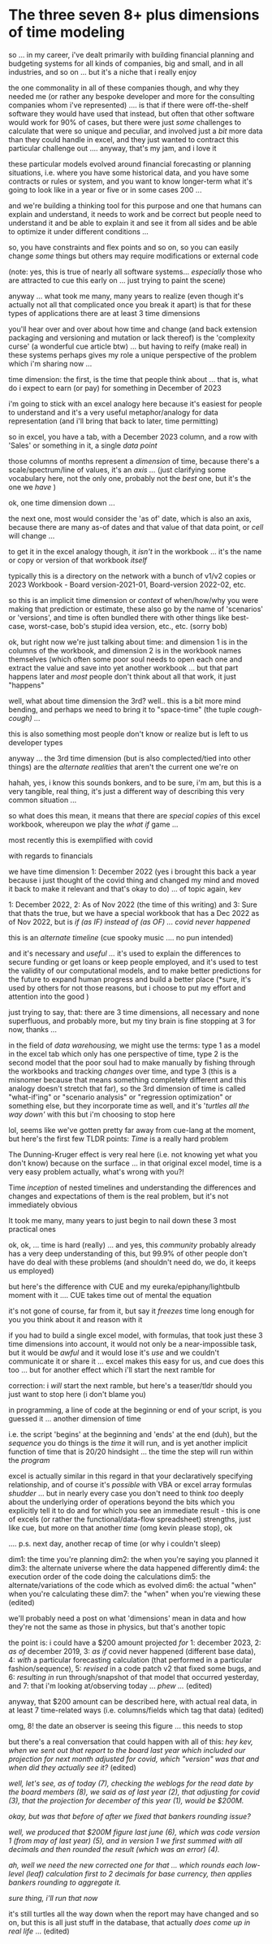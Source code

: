 # The three seven 8+ plus dimensions of time modeling

so ... in my career, i've dealt primarily with building financial planning and budgeting systems for all kinds of companies, big and small, and in all industries, and so on ... but it's a niche that i really enjoy

the one commonality in all of these companies though, and why they needed me (or rather any bespoke developer and more for the consulting companies whom i've represented) .... is that if there were off-the-shelf software they would have used that instead, but often that other software would work for 90% of cases, but there were just *some* challenges to calculate that were so unique and peculiar, and involved just a *bit* more data than they could handle in excel, and they just wanted to contract this particular challenge out .... anyway, that's my jam, and i love it

these particular models evolved around financial forecasting or planning situations, i.e. where you have some historical data, and you have some contracts or rules or system, and you want to know longer-term what it's going to look like in a year or five or in some cases 200 ...

and we're building a thinking tool for this purpose and one that humans can explain and understand, it needs to work and be correct but people need to understand it and be able to explain it and see it from all sides and be able to optimize it under different conditions ...

so, you have constraints and flex points and so on, so you can easily change *some* things but others may require modifications or external code

(note: yes, this is true of nearly all software systems... *especially* those who are attracted to cue this early on ... just trying to paint the scene)

anyway ... what took me many, many years to realize (even though it's actually not all that complicated once you break it apart) is that for these types of applications there are at least 3 time dimensions

you'll hear over and over about how time and change (and back extension packaging and versioning and mutation or lack thereof) is the 'complexity curse' (a wonderful cue article btw) ... but having to reify (make real) in these systems perhaps gives my role a unique perspective of the problem which i'm sharing now ...

time dimension: the first, is the time that people think about ... that is, what do i expect to earn (or pay) for something in December of 2023

i'm going to stick with an excel analogy here because it's easiest for people to understand and it's a very useful metaphor/analogy for data representation (and i'll bring that back to later, time permitting)

so in excel, you have a tab, with a December 2023 column, and a row with 'Sales' or something in it, a single *data point*

those columns of months represent a *dimension* of time, because there's a scale/spectrum/line of values, it's an *axis ...* (just clarifying some vocabulary here, not the only one, probably not the *best* one, but it's the one we *have* )

ok, one time dimension down ...

the next one, most would consider the 'as of' date, which is also an axis, because there are many as-of dates and that value of that data point, or *cell* will change ...

to get it in the excel analogy though, it *isn't* in the workbook ... it's the name or copy or version of that workbook *itself*

typically this is a directory on the network with a bunch of v1/v2 copies or 2023 Workbook - Board version-2021-01, Board-version 2022-02, etc.

so this is an implicit time dimension or *context* of when/how/why you were making that prediction or estimate, these also go by the name of 'scenarios' or 'versions', and time is often bundled there with other things like best-case, worst-case, bob's stupid idea version, etc., etc. (sorry bob)

ok, but right now we're just talking about time: and dimension 1 is in the columns of the workbook, and dimension 2 is in the workbook names themselves (which often some poor soul needs to open each one and extract the value and save into yet another workbook ... but that part happens later and *most* people don't think about all that work, it just "happens"

well, what about time dimension the 3rd? well.. this is a bit more mind bending, and perhaps we need to bring it to "space-time" (the tuple *cough-cough) ...*

this is also something most people don't know or realize but is left to us developer types

anyway ... the 3rd time dimension (but is also complected/tied into other things) are the *alternate realities* that aren't the current one we're on

hahah, yes, i know this sounds bonkers, and to be sure, i'm am, but this is a very tangible, real thing, it's just a different way of describing this very common situation ...

so what does this mean, it means that there are *special copies* of this excel workbook, whereupon we play the *what if* game ...

most recently this is exemplified with covid

with regards to financials

we have time dimension 1: December 2022 (yes i brought this back a year because i just thought of the covid thing and changed my mind and moved it back to make it relevant and that's okay to do) ... of topic again, kev

1: December 2022, 2: As of Nov 2022 (the time of this writing) and 3: Sure that thats the true, but we have a special workbook that has a Dec 2022 as of Nov 2022, but is *if (as IF) instead of (as OF) ... covid never happened*

this is an *alternate timeline* (cue spooky music .... no pun intended)

and it's necessary and *useful ...* it's used to explain the differences to secure funding or get loans or keep people employed, and it's used to test the validity of our computational models, and to make better predictions for the future to expand human progress and build a better place (*sure, it's used by others for not those reasons, but i choose to put my effort and attention into the good )

just trying to say, that: there are 3 time dimensions, all necessary and none superfluous, and probably more, but my tiny brain is fine stopping at 3 for now, thanks ...

in the field of *data warehousing,* we might use the terms: type 1 as a model in the excel tab which only has one perspective of time, type 2 is the second model that the poor soul had to make manually by fishing through the workbooks and tracking *changes* over time, and type 3 (this is a misnomer because that means something completely different and this analogy doesn't stretch that far), so the 3rd dimension of time is called "what-if'ing" or "scenario analysis" or "regression optimization" or something else, but they incorporate time as well, and it's '*turtles all the way down'* with this but i'm choosing to stop here

lol, seems like we've gotten pretty far away from cue-lang at the moment, but here's the first few TLDR points: *Time* is a really hard problem

The Dunning-Kruger effect is very real here (i.e. not knowing yet what you don't know) because on the surface ... in that original excel model, time is a very easy problem actually, what's wrong with you?!

Time *inception* of nested timelines and understanding the differences and changes and expectations of them is the real problem, but it's not immediately obvious

It took me many, many years to just begin to nail down these 3 most practical ones

ok, ok, ... time is hard (really) ... and yes, this *community* probably already has a very deep understanding of this, but 99.9% of other people don't have do deal with these problems (and shouldn't need do, we do, it keeps us employed)

but here's the difference with CUE and my eureka/epiphany/lightbulb moment with it .... CUE takes time out of mental the equation

it's not gone of course, far from it, but say it *freezes* time long enough for you you think about it and reason with it

if you had to build a single excel model, with formulas, that took just these 3 time dimensions into account, it would not only be a near-impossible task, but it would be *awful* and it would lose it's *use* and we couldn't communicate it or share it ... excel makes this easy for us, and cue does this too ... but for another effect which i'll start the next ramble for

correction: i *will* start the next ramble, but here's a teaser/tldr should you just want to stop here (i don't blame you)

in programming, a line of code at the beginning or end of your script, is you guessed it ... another dimension of time

i.e. the script 'begins' at the beginning and 'ends' at the end (duh), but the *sequence* you do things is the *time* it will run, and is yet another implicit function of time that is 20/20 hindsight ... the time the step will run within the *program*

excel is actually similar in this regard in that your declaratively specifying relationship, and of course it's *possible* with VBA or excel array formulas *shudder* ... but in nearly every case you don't need to think *too* deeply about the underlying order of operations beyond the bits which you explicitly tell it to do and for which you see an immediate result - this is one of excels (or rather the functional/data-flow spreadsheet) strengths, just like cue, but more on that another *time* (omg kevin please stop), ok

.... p.s. next day, another recap of time (or why i couldn't sleep) 

dim1: the time you're planning
dim2: the when you're saying you planned it
dim3: the alternate universe where the data happened differently
dim4: the execution order of the code doing the calculations
dim5: the alternate/variations of the code which as evolved
dim6: the actual "when" when you're calculating these
dim7: the "when" when you're viewing these (edited) 

we'll probably need a post on what 'dimensions' mean in data and how they're not the same as those in physics, but that's another topic

the point is: i could have a $200 amount projected *for* 1: december 2023, 2: *as of* december 2019, 3: *as if* covid never happened (different base data), 4: *with* a particular forecasting calculation (that performed in a particular fashion/sequence), 5: *revised* in a code patch v2 that fixed some bugs, and 6: *resulting in* run through/snapshot of that model that occurred yesterday, and 7: that i'm looking at/observing today ... *phew ...* (edited)

anyway, that $200 amount can be described here, with actual real data, in at least 7 time-related ways (i.e. columns/fields which tag that data) (edited) 

omg, 8! the date an observer is seeing this figure ... this needs to stop 

but there's a real conversation that could happen with all of this: *hey kev, when we sent out that report to the board last year which included our projection for next month adjusted for covid, which "version" was that and when did they actually see it?* (edited)

*well, let's see, as of today (7), checking the weblogs for the read date by the board members (8), we said as of last year (2), that adjusting for covid (3), that the projection for december of this year (1), would be $200M.*

*okay, but was that before of after we fixed that bankers rounding issue?*

*well, we produced that $200M figure last june (6), which was code version 1 (from may of last year) (5), and in version 1 we first summed with all decimals and then rounded the result (which was an error) (4).*

*ah, well we need the new corrected one for that ... which rounds each low-level (leaf) calculation first to 2 decimals for base currency, then applies bankers rounding to aggregate it.*

*sure thing, i'll run that now*

it's still turtles all the way down when the report may have changed and so on, but this is all just stuff in the database, that actually *does come up* *in real life* ... (edited)
